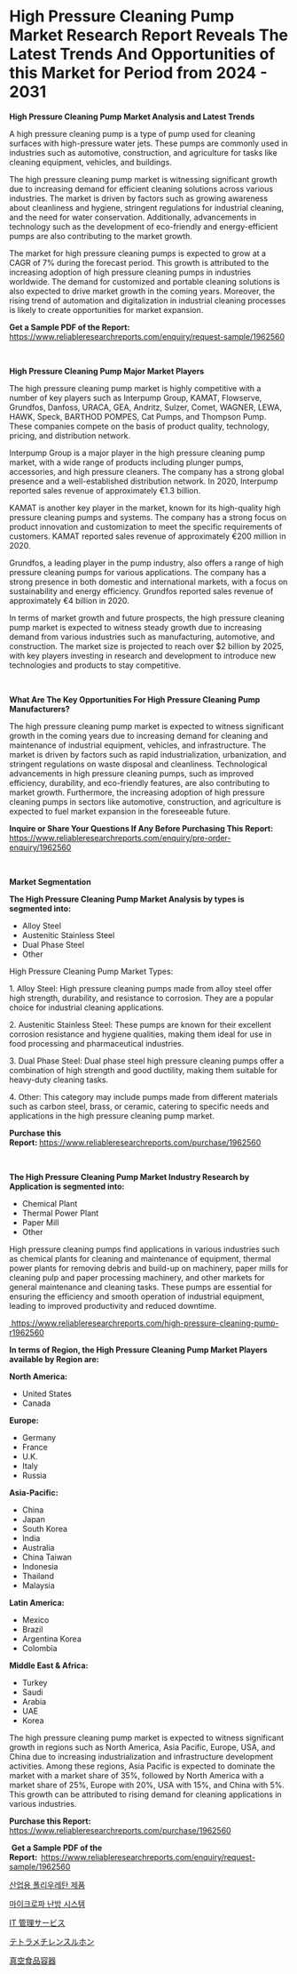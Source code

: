 <p><h1>High Pressure Cleaning Pump Market Research Report Reveals The Latest Trends And Opportunities of this Market for Period from 2024 - 2031</h1></p><p><strong>High Pressure Cleaning Pump Market Analysis and Latest Trends</strong></p>
<p><p>A high pressure cleaning pump is a type of pump used for cleaning surfaces with high-pressure water jets. These pumps are commonly used in industries such as automotive, construction, and agriculture for tasks like cleaning equipment, vehicles, and buildings.</p><p>The high pressure cleaning pump market is witnessing significant growth due to increasing demand for efficient cleaning solutions across various industries. The market is driven by factors such as growing awareness about cleanliness and hygiene, stringent regulations for industrial cleaning, and the need for water conservation. Additionally, advancements in technology such as the development of eco-friendly and energy-efficient pumps are also contributing to the market growth.</p><p>The market for high pressure cleaning pumps is expected to grow at a CAGR of 7% during the forecast period. This growth is attributed to the increasing adoption of high pressure cleaning pumps in industries worldwide. The demand for customized and portable cleaning solutions is also expected to drive market growth in the coming years. Moreover, the rising trend of automation and digitalization in industrial cleaning processes is likely to create opportunities for market expansion.</p></p>
<p><strong>Get a Sample PDF of the Report:&nbsp;</strong> <a href="https://www.reliableresearchreports.com/enquiry/request-sample/1962560">https://www.reliableresearchreports.com/enquiry/request-sample/1962560</a></p>
<p>&nbsp;</p>
<p><strong>High Pressure Cleaning Pump Major Market Players</strong></p>
<p><p>The high pressure cleaning pump market is highly competitive with a number of key players such as Interpump Group, KAMAT, Flowserve, Grundfos, Danfoss, URACA, GEA, Andritz, Sulzer, Comet, WAGNER, LEWA, HAWK, Speck, BARTHOD POMPES, Cat Pumps, and Thompson Pump. These companies compete on the basis of product quality, technology, pricing, and distribution network.</p><p>Interpump Group is a major player in the high pressure cleaning pump market, with a wide range of products including plunger pumps, accessories, and high pressure cleaners. The company has a strong global presence and a well-established distribution network. In 2020, Interpump reported sales revenue of approximately €1.3 billion.</p><p>KAMAT is another key player in the market, known for its high-quality high pressure cleaning pumps and systems. The company has a strong focus on product innovation and customization to meet the specific requirements of customers. KAMAT reported sales revenue of approximately €200 million in 2020.</p><p>Grundfos, a leading player in the pump industry, also offers a range of high pressure cleaning pumps for various applications. The company has a strong presence in both domestic and international markets, with a focus on sustainability and energy efficiency. Grundfos reported sales revenue of approximately €4 billion in 2020.</p><p>In terms of market growth and future prospects, the high pressure cleaning pump market is expected to witness steady growth due to increasing demand from various industries such as manufacturing, automotive, and construction. The market size is projected to reach over $2 billion by 2025, with key players investing in research and development to introduce new technologies and products to stay competitive.</p></p>
<p>&nbsp;</p>
<p><strong>What Are The Key Opportunities For High Pressure Cleaning Pump Manufacturers?</strong></p>
<p><p>The high pressure cleaning pump market is expected to witness significant growth in the coming years due to increasing demand for cleaning and maintenance of industrial equipment, vehicles, and infrastructure. The market is driven by factors such as rapid industrialization, urbanization, and stringent regulations on waste disposal and cleanliness. Technological advancements in high pressure cleaning pumps, such as improved efficiency, durability, and eco-friendly features, are also contributing to market growth. Furthermore, the increasing adoption of high pressure cleaning pumps in sectors like automotive, construction, and agriculture is expected to fuel market expansion in the foreseeable future.</p></p>
<p><strong>Inquire or Share Your Questions If Any Before Purchasing This Report:</strong> <a href="https://www.reliableresearchreports.com/enquiry/pre-order-enquiry/1962560">https://www.reliableresearchreports.com/enquiry/pre-order-enquiry/1962560</a></p>
<p>&nbsp;</p>
<p><strong>Market Segmentation</strong></p>
<p><strong>The High Pressure Cleaning Pump Market Analysis by types is segmented into:</strong></p>
<p><ul><li>Alloy Steel</li><li>Austenitic Stainless Steel</li><li>Dual Phase Steel</li><li>Other</li></ul></p>
<p><p>High Pressure Cleaning Pump Market Types:</p><p>1. Alloy Steel: High pressure cleaning pumps made from alloy steel offer high strength, durability, and resistance to corrosion. They are a popular choice for industrial cleaning applications.</p><p>  </p><p>2. Austenitic Stainless Steel: These pumps are known for their excellent corrosion resistance and hygiene qualities, making them ideal for use in food processing and pharmaceutical industries.</p><p>  </p><p>3. Dual Phase Steel: Dual phase steel high pressure cleaning pumps offer a combination of high strength and good ductility, making them suitable for heavy-duty cleaning tasks.</p><p>  </p><p>4. Other: This category may include pumps made from different materials such as carbon steel, brass, or ceramic, catering to specific needs and applications in the high pressure cleaning pump market.</p></p>
<p><strong>Purchase this Report:&nbsp;</strong><a href="https://www.reliableresearchreports.com/purchase/1962560">https://www.reliableresearchreports.com/purchase/1962560</a></p>
<p>&nbsp;</p>
<p><strong>The High Pressure Cleaning Pump Market Industry Research by Application is segmented into:</strong></p>
<p><ul><li>Chemical Plant</li><li>Thermal Power Plant</li><li>Paper Mill</li><li>Other</li></ul></p>
<p><p>High pressure cleaning pumps find applications in various industries such as chemical plants for cleaning and maintenance of equipment, thermal power plants for removing debris and build-up on machinery, paper mills for cleaning pulp and paper processing machinery, and other markets for general maintenance and cleaning tasks. These pumps are essential for ensuring the efficiency and smooth operation of industrial equipment, leading to improved productivity and reduced downtime.</p></p>
<p><a href="https://www.reliableresearchreports.com/high-pressure-cleaning-pump-r1962560">&nbsp;https://www.reliableresearchreports.com/high-pressure-cleaning-pump-r1962560</a></p>
<p><strong>In terms of Region, the High Pressure Cleaning Pump Market Players available by Region are:</strong></p>
<p>
    <p> <strong> North America: </strong>
        <ul>
            <li>United States</li>
            <li>Canada</li>
        </ul>
        </p> 
    <p> <strong> Europe: </strong>
        <ul>
            <li>Germany</li>
            <li>France</li>
            <li>U.K.</li>
            <li>Italy</li>
            <li>Russia</li>
        </ul>
        </p> 
    <p> <strong> Asia-Pacific: </strong>
        <ul>
            <li>China</li>
            <li>Japan</li>
            <li>South Korea</li>
            <li>India</li>
            <li>Australia</li>
            <li>China Taiwan</li>
            <li>Indonesia</li>
            <li>Thailand</li>
            <li>Malaysia</li>
        </ul>
        </p> 
    <p> <strong> Latin America: </strong>
        <ul>
            <li>Mexico</li>
            <li>Brazil</li>
            <li>Argentina Korea</li>
            <li>Colombia</li>
        </ul>
        </p> 
    <p> <strong> Middle East & Africa: </strong>
        <ul>
            <li>Turkey</li>
            <li>Saudi</li>
            <li>Arabia</li>
            <li>UAE</li>
            <li>Korea</li>
        </ul>
    </p>
    </p>
<p><p>The high pressure cleaning pump market is expected to witness significant growth in regions such as North America, Asia Pacific, Europe, USA, and China due to increasing industrialization and infrastructure development activities. Among these regions, Asia Pacific is expected to dominate the market with a market share of 35%, followed by North America with a market share of 25%, Europe with 20%, USA with 15%, and China with 5%. This growth can be attributed to rising demand for cleaning applications in various industries.</p></p>
<p><strong>Purchase this Report: </strong><a href="https://www.reliableresearchreports.com/purchase/1962560">https://www.reliableresearchreports.com/purchase/1962560</a></p>
<p>&nbsp;<strong>Get a Sample PDF of the Report:&nbsp;&nbsp;</strong><a href="https://www.reliableresearchreports.com/enquiry/request-sample/1962560">https://www.reliableresearchreports.com/enquiry/request-sample/1962560</a></p>
<p><strong></strong></p>
<p><p><a href="https://medium.com/@edaunhshhs/%EC%82%B0%EC%97%85%EC%9A%A9-%ED%8F%B4%EB%A6%AC%EC%9A%B0%EB%A0%88%ED%83%84-%EC%A0%9C%ED%92%88-%EC%8B%9C%EC%9E%A5%EC%9D%80-%EC%8B%9C%EC%9E%A5-%EC%A0%90%EC%9C%A0%EC%9C%A8-%EC%8B%9C%EC%9E%A5-%ED%8A%B8%EB%A0%8C%EB%93%9C-%EB%B0%8F-%EC%8B%9C%EC%9E%A5-%EC%84%B1%EC%9E%A5%EC%97%90-%EA%B4%80%ED%95%9C-%EC%A0%95%EB%B3%B4%EB%A5%BC-%EC%A0%9C%EA%B3%B5%ED%95%A9%EB%8B%88%EB%8B%A4-332367f03c3c">산업용 폴리우레탄 제품</a></p><p><a href="https://medium.com/@cezarymarciniak2022/%EC%A0%84%EC%9E%90-%EB%A0%88%EC%9D%B8%EC%A7%80-%EA%B0%80%EC%97%B4-%EC%8B%9C%EC%8A%A4%ED%85%9C-%EC%8B%9C%EC%9E%A5-%EC%A0%90%EC%9C%A0%EC%9C%A8-%EC%A7%84%ED%99%94-%EB%B0%8F-%EC%8B%9C%EC%9E%A5-%EC%84%B1%EC%9E%A5-%EB%8F%99%ED%96%A5-2024%EB%85%84-2031%EB%85%84-ec72dd85846f">마이크로파 난방 시스템</a></p><p><a href="https://github.com/nxboeu02965442/Market-Research-Report-List-1/blob/main/917088027521.md">IT 管理サービス</a></p><p><a href="https://medium.com/@kaitlensen45645/2024%E5%B9%B4%E3%81%8B%E3%82%892031%E5%B9%B4%E3%81%BE%E3%81%A7%E3%81%AE%E6%9C%9F%E9%96%93%E3%81%AB%E4%BA%88%E6%B8%AC%E3%81%95%E3%82%8C%E3%82%8B%E3%83%86%E3%83%88%E3%83%A9%E3%83%A1%E3%83%81%E3%83%AC%E3%83%B3%E3%82%B9%E3%83%AB%E3%83%9B%E3%83%B3%E5%B8%82%E5%A0%B4%E5%88%86%E6%9E%90%E3%81%A8%E3%82%B5%E3%82%A4%E3%82%BA-d42fe1c07877">テトラメチレンスルホン</a></p><p><a href="https://medium.com/@rocklobster885/%E7%9C%9F%E7%A9%BA%E4%BF%9D%E5%AD%98%E5%AE%B9%E5%99%A8%E5%B8%82%E5%A0%B4-2031%E5%B9%B4%E3%81%BE%E3%81%A7%E3%81%AE%E3%83%88%E3%83%AC%E3%83%B3%E3%83%89-%E4%BA%88%E6%B8%AC-%E7%AB%B6%E4%BA%89%E5%88%86%E6%9E%90-e4380ed80754">真空食品容器</a></p></p>